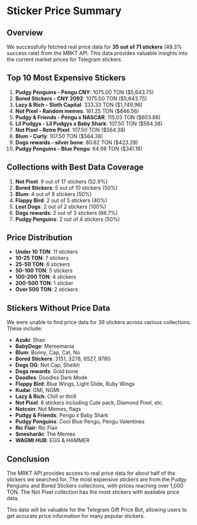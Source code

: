 # Sticker Price Summary

## Overview

We successfully fetched real price data for **35 out of 71 stickers** (49.3% success rate) from the MRKT API. This data provides valuable insights into the current market prices for Telegram stickers.

## Top 10 Most Expensive Stickers

1. **Pudgy Penguins - Pengu CNY**: 1075.00 TON ($5,643.75)
2. **Bored Stickers - CNY 2092**: 1075.00 TON ($5,643.75)
3. **Lazy & Rich - Sloth Capital**: 333.33 TON ($1,749.96)
4. **Not Pixel - Random memes**: 161.25 TON ($846.56)
5. **Pudgy & Friends - Pengu x NASCAR**: 115.03 TON ($603.88)
6. **Lil Pudgys - Lil Pudgys x Baby Shark**: 107.50 TON ($564.38)
7. **Not Pixel - Retro Pixel**: 107.50 TON ($564.38)
8. **Blum - Curly**: 107.50 TON ($564.38)
9. **Dogs rewards - silver bone**: 80.62 TON ($423.28)
10. **Pudgy Penguins - Blue Pengu**: 64.98 TON ($341.16)

## Collections with Best Data Coverage

1. **Not Pixel**: 9 out of 17 stickers (52.9%)
2. **Bored Stickers**: 5 out of 10 stickers (50%)
3. **Blum**: 4 out of 8 stickers (50%)
4. **Flappy Bird**: 2 out of 5 stickers (40%)
5. **Lost Dogs**: 2 out of 2 stickers (100%)
6. **Dogs rewards**: 2 out of 3 stickers (66.7%)
7. **Pudgy Penguins**: 2 out of 4 stickers (50%)

## Price Distribution

- **Under 10 TON**: 11 stickers
- **10-25 TON**: 7 stickers
- **25-50 TON**: 6 stickers
- **50-100 TON**: 5 stickers
- **100-200 TON**: 4 stickers
- **200-500 TON**: 1 sticker
- **Over 500 TON**: 2 stickers

## Stickers Without Price Data

We were unable to find price data for 36 stickers across various collections. These include:

- **Azuki**: Shao
- **BabyDoge**: Mememania
- **Blum**: Bunny, Cap, Cat, No
- **Bored Stickers**: 3151, 3278, 6527, 9780
- **Dogs OG**: Not Cap, Sheikh
- **Dogs rewards**: Gold bone
- **Doodles**: Doodles Dark Mode
- **Flappy Bird**: Blue Wings, Light Glide, Ruby Wings
- **Kudai**: GMI, NGMI
- **Lazy & Rich**: Chill or thrill
- **Not Pixel**: 8 stickers including Cute pack, Diamond Pixel, etc.
- **Notcoin**: Not Memes, flags
- **Pudgy & Friends**: Pengu x Baby Shark
- **Pudgy Penguins**: Cool Blue Pengu, Pengu Valentines
- **Ric Flair**: Ric Flair
- **Smeshariki**: The Memes
- **WAGMI HUB**: EGG & HAMMER

## Conclusion

The MRKT API provides access to real price data for about half of the stickers we searched for. The most expensive stickers are from the Pudgy Penguins and Bored Stickers collections, with prices reaching over 1,000 TON. The Not Pixel collection has the most stickers with available price data.

This data will be valuable for the Telegram Gift Price Bot, allowing users to get accurate price information for many popular stickers. 